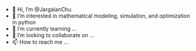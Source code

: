 - 👋 Hi, I’m @JargalanChu
- 👀 I’m interested in mathematical modeling, simulation, and optimization in python
- 🌱 I’m currently learning ...
- 💞️ I’m looking to collaborate on ...
- 📫 How to reach me ...

<!---
JargalanChu/JargalanChu is a ✨ special ✨ repository because its `README.md` (this file) appears on your GitHub profile.
You can click the Preview link to take a look at your changes.
--->
